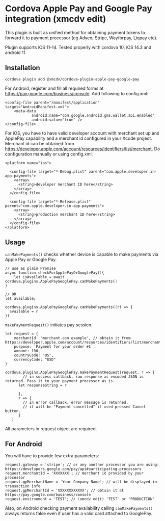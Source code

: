 # Cordova Apple Pay and Google Pay integration (xmcdv edit)
This plugin is built as unified method for obtaining payment tokens to forward it to payment processor (eg Adyen,
Stripe, Wayforpay, Liqpay etc).

Plugin supports iOS 11-14. Tested properly with cordova 10, iOS 14.3 and android 11.

## Installation

```
cordova plugin add @xmcdv/cordova-plugin-apple-pay-google-pay
```

For Android, register and fill all required forms at https://pay.google.com/business/console. Add following to
config.xml:

```
<config-file parent="/manifest/application" target="AndroidManifest.xml">
    <meta-data
            android:name="com.google.android.gms.wallet.api.enabled"
            android:value="true" />
</config-file>
```

For iOS, you have to have valid developer account with merchant set up and ApplePay capability and a merchant id
configured in your Xcode project. Merchant id can be obtained
from https://developer.apple.com/account/resources/identifiers/list/merchant. Do configuration manually or using
config.xml:

```
<platform name="ios">

  <config-file target="*-Debug.plist" parent="com.apple.developer.in-app-payments">
    <array>
      <string>developer merchant ID here</string>
    </array>
  </config-file>

  <config-file target="*-Release.plist" parent="com.apple.developer.in-app-payments">
    <array>
      <string>production merchant ID here</string>
    </array>
  </config-file>
</platform>
```

## Usage

`canMakePayments()` checks whether device is capable to make payments via Apple Pay or Google Pay.

```
// use as plain Promise
async function checkForApplePayOrGooglePay(){
    let isAvailable = await cordova.plugins.ApplePayGooglePay.canMakePayments()
}

// OR
let available;

cordova.plugins.ApplePayGooglePay.canMakePayments((r) => {
  available = r
})
```

`makePaymentRequest()` initiates pay session.

```
let request = {
    merchantId: 'merchant.com.example', // obtain it from https://developer.apple.com/account/resources/identifiers/list/merchant
    purpose: `Payment for your order #1`,
    amount: 100,
    countryCode: "US",
    currencyCode: "USD"
}

cordova.plugins.ApplePayGooglePay.makePaymentRequest(request, r => {
        // in success callback, raw response as encoded JSON is returned. Pass it to your payment processor as is.
      let responseString = r

      },
      r => {
        // in error callback, error message is returned.
        // it will be "Payment cancelled" if used pressed Cancel button.
      }
   )
```

All parameters in request object are required.

## For Android

You will have to provide few extra parameters:

```
request.gateway = 'stripe'; // or any another processor you are using: https://developers.google.com/pay/api#participating-processors
request.merchantId = 'XXXXXXX'; // merchant id provided by your processor
request.gpMerchantName = 'Your Company Name'; // will be displayed in transaction info
request.gpMerchantId = 'XXXXXXXXXXXX'; // obtain it at https://pay.google.com/business/console
request.environment = 'TEST'; // (xmcdv edit) 'TEST' or 'PRODUCTION'
```

Also, on Android checking payment availability calling `canMakePayments()` always returns false even if user has a valid card attached to GooglePay.
